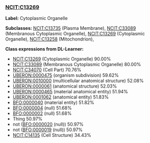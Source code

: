 
### [NCIT:C13269](http://purl.obolibrary.org/obo/NCIT_C13269)
**Label:** Cytoplasmic Organelle

**Subclasses:** [NCIT:C13735](http://purl.obolibrary.org/obo/NCIT_C13735) (Plasma Membrane), [NCIT:C33089](http://purl.obolibrary.org/obo/NCIT_C33089) (Membranous Cytoplasmic Organelle), [NCIT:C13269](http://purl.obolibrary.org/obo/NCIT_C13269) (Cytoplasmic Organelle), [NCIT:C13258](http://purl.obolibrary.org/obo/NCIT_C13258) (Mitochondrion), 

**Class expressions from DL-Learner:**

- [NCIT:C13269](http://purl.obolibrary.org/obo/NCIT_C13269) (Cytoplasmic Organelle) 90.00%
- [NCIT:C33089](http://purl.obolibrary.org/obo/NCIT_C33089) (Membranous Cytoplasmic Organelle) 80.00%
- [NCIT:C34070](http://purl.obolibrary.org/obo/NCIT_C34070) (Cell Part) 70.76%
- [UBERON:0000475](http://purl.obolibrary.org/obo/UBERON_0000475) (organism subdivision) 59.62%
- [UBERON:0010000](http://purl.obolibrary.org/obo/UBERON_0010000) (multicellular anatomical structure) 52.08%
- [UBERON:0000061](http://purl.obolibrary.org/obo/UBERON_0000061) (anatomical structure) 52.03%
- [UBERON:0000465](http://purl.obolibrary.org/obo/UBERON_0000465) (material anatomical entity) 51.94%
- [UBERON:0001062](http://purl.obolibrary.org/obo/UBERON_0001062) (anatomical entity) 51.83%
- [BFO:0000040](http://purl.obolibrary.org/obo/BFO_0000040) (material entity) 51.82%
- [BFO:0000004](http://purl.obolibrary.org/obo/BFO_0000004) (null) 51.68%
- [BFO:0000002](http://purl.obolibrary.org/obo/BFO_0000002) (null) 51.68%
- Thing 50.97%
- not ([BFO:0000020](http://purl.obolibrary.org/obo/BFO_0000020) (null)) 50.97%
- not ([BFO:0000019](http://purl.obolibrary.org/obo/BFO_0000019) (null)) 50.97%
- [NCIT:C14135](http://purl.obolibrary.org/obo/NCIT_C14135) (Cell Structure) 34.43%



